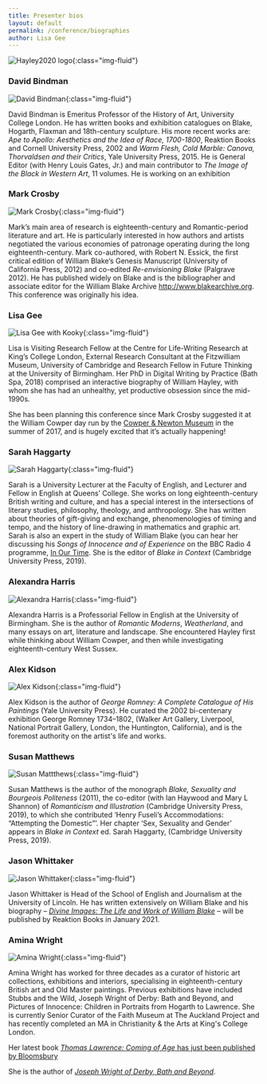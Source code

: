 ```yaml
---
title: Presenter bios
layout: default
permalink: /conference/biographies
author: Lisa Gee
---
```

![Hayley2020 logo](/images/conference/Hayley2020_logo_small.jpeg){:class="img-fluid"}

### David Bindman

![David Bindman](/images/conference/David_Bindman_new.jpg){:class="img-fluid"}

David Bindman is Emeritus Professor of the History of Art, University College London. He has written books and exhibition catalogues on Blake, Hogarth, Flaxman and 18th-century sculpture. His more recent works are: _Ape to Apollo: Aesthetics and the Idea of Race, 1700-1800_, Reaktion Books and Cornell University Press, 2002 and _Warm Flesh, Cold Marble: Canova, Thorvaldsen and their Critics_, Yale University Press, 2015. He is General Editor (with Henry Louis Gates, Jr.) and main contributor to _The Image of the Black in Western Art_, 11 volumes. He is working on an exhibition

### Mark Crosby

![Mark Crosby](/images/conference/Mark_crosby_smaller.jpg){:class="img-fluid"}

Mark’s main area of research is eighteenth-century and Romantic-period literature and art. He is particularly interested in how authors and artists negotiated the various economies of patronage operating during the long eighteenth-century. Mark co-authored, with Robert N. Essick, the first critical edition of William Blake’s Genesis Manuscript (University of California Press, 2012) and co-edited _Re-envisioning Blake_ (Palgrave 2012). He has published widely on Blake and is the bibliographer and associate editor for the William Blake Archive http://www.blakearchive.org.
This conference was originally his idea.

### Lisa Gee

![Lisa Gee with Kooky](/images/conference/Lisa_Gee_and_Kooky_©_IG:_luna.jenesaisquoi.jpeg){:class="img-fluid"}

Lisa is Visiting Research Fellow at the Centre for Life-Writing Research at King’s College London, External Research Consultant at the Fitzwilliam Museum, University of Cambridge and Research Fellow in Future Thinking at the University of Birmingham. Her PhD in Digital Writing by Practice (Bath Spa, 2018) comprised an interactive biography of William Hayley, with whom she has had an unhealthy, yet productive obsession since the mid-1990s.

She has been planning this conference since Mark Crosby suggested it at the William Cowper day run by the [Cowper & Newton Museum](https://cowperandnewtonmuseum.org.uk/)  in the summer of 2017, and is hugely excited that it’s actually happening!

### Sarah Haggarty

![Sarah Haggarty](/images/conference/Sarah_Haggarty.jpg){:class="img-fluid"}

Sarah is a University Lecturer at the Faculty of English, and Lecturer and Fellow in English at Queens’ College. She works on long eighteenth-century British writing and culture, and has a special interest in the intersections of literary studies, philosophy, theology, and anthropology. She has written about theories of gift-giving and exchange, phenomenologies of timing and tempo, and the history of line-drawing in mathematics and graphic art. Sarah is also an expert in the study of William Blake (you can hear her discussing his _Songs of Innocence and of Experience_ on the BBC Radio 4 programme, [In Our Time](https://www.bbc.co.uk/programmes/b07gh4pg). She is the editor of _Blake in Context_ (Cambridge University Press, 2019).

### Alexandra Harris

![Alexandra Harris](/images/conference/Alexandra_Harris_smaller.jpeg){:class="img-fluid"}

Alexandra Harris is a Professorial Fellow in English at the University of Birmingham. She is the author of _Romantic Moderns_, _Weatherland_, and many essays on art, literature and landscape. She encountered Hayley first while thinking about William Cowper, and then while investigating eighteenth-century West Sussex.

### Alex Kidson

![Alex Kidson](/images/conference/Alex_Kidson_cropped_small.jpg){:class="img-fluid"}

Alex Kidson is the author of _George Romney: A Complete Catalogue of His Paintings_ (Yale University Press). He curated the 2002 bi-centenary exhibition George Romney 1734–1802, (Walker Art Gallery, Liverpool, National Portrait Gallery, London, the Huntington, California), and is the foremost authority on the artist's life and works.

### Susan Matthews

![Susan Mattthews](/images/conference/susan_matthews.jpg){:class="img-fluid"}

Susan Matthews is the author of the monograph _Blake, Sexuality and Bourgeois Politeness_ (2011), the co-editor (with Ian Haywood and Mary L Shannon) of _Romanticism and Illustration_ (Cambridge University Press, 2019), to which she contributed ‘Henry Fuseli’s Accommodations: “Attempting the Domestic”’. Her chapter ‘Sex, Sexuality and Gender’ appears in _Blake in Context_ ed. Sarah Haggarty, (Cambridge University Press, 2019).

### Jason Whittaker

![Jason Whittaker](/images/conference/Jason_Whittaker.jpg){:class="img-fluid"}

Jason Whittaker is Head of the School of English and Journalism at the University of Lincoln. He has written extensively on William Blake and his biography – [_Divine Images: The Life and Work of William Blake_](http://www.reaktionbooks.co.uk/display.asp?ISB=9781789142877) – will be published by Reaktion Books in January 2021.

### Amina Wright

![Amina Wright](/images/conference/Amina_Wright_smaller.jpg){:class="img-fluid"}

Amina Wright has worked for three decades as a curator of historic art collections, exhibitions and interiors, specialising in eighteenth-century British art and Old Master paintings.    Previous exhibitions have included Stubbs and the Wild, Joseph Wright of Derby: Bath and Beyond, and Pictures of Innocence: Children in Portraits from Hogarth to Lawrence. She is currently Senior Curator of the Faith Museum at The Auckland Project and has recently completed an MA in Christianity & the Arts at King's College London.

Her latest book [_Thomas Lawrence: Coming of Age_ has just been published by Bloomsbury](https://www.bloomsbury.com/uk/thomas-lawrence-9781781300947/)

She is the author of [_Joseph Wright of Derby, Bath and Beyond_](https://www.bloomsbury.com/uk/joseph-wright-of-derby-9781781300213/).
